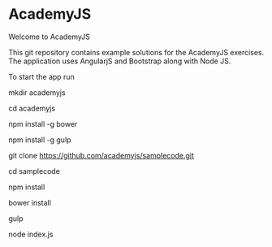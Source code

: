 # AcademyJS

Welcome to AcademyJS

This git repository contains example solutions for the AcademyJS exercises. The application uses AngularjS and Bootstrap along with Node JS.

To start the app run

mkdir academyjs

cd academyjs

npm install -g bower

npm install -g gulp

git clone https://github.com/academyjs/samplecode.git

cd samplecode

npm install

bower install

gulp

node index.js <port>
